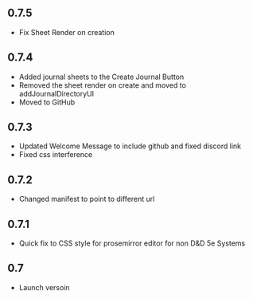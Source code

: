 ## 0.7.5
- Fix Sheet Render on creation

## 0.7.4
- Added journal sheets to the Create Journal Button 
- Removed the sheet render on create and moved to addJournalDirectoryUI
- Moved to GitHub

## 0.7.3
- Updated Welcome Message to include github and fixed discord link
- Fixed css interference

## 0.7.2
- Changed manifest to point to different url

## 0.7.1
- Quick fix to CSS style for prosemirror editor for non D&D 5e Systems

## 0.7
- Launch versoin